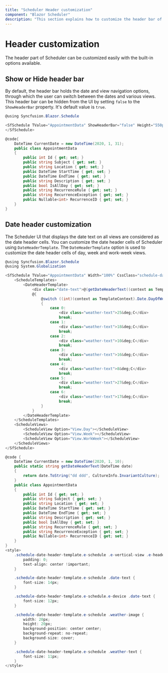 ```yaml
---
title: "Scheduler Header customization"
component: "Blazor Scheduler"
description: "This section explains how to customize the header bar of Scheduler."
---
```


# Header customization

The header part of Scheduler can be customized easily with the built-in options available.

## Show or Hide header bar

By default, the header bar holds the date and view navigation options, through which the user can switch between the dates and various views. This header bar can be hidden from the UI by setting `false` to the `ShowHeaderBar` property. It's default value is `true`.

```csharp
@using Syncfusion.Blazor.Schedule

<SfSchedule TValue="AppointmentData" ShowHeaderBar="false" Height="550px" @bind-SelectedDate="@CurrentDate">
</SfSchedule>

@code{
    DateTime CurrentDate = new DateTime(2020, 1, 31);
    public class AppointmentData
    {
        public int Id { get; set; }
        public string Subject { get; set; }
        public string Location { get; set; }
        public DateTime StartTime { get; set; }
        public DateTime EndTime { get; set; }
        public string Description { get; set; }
        public bool IsAllDay { get; set; }
        public string RecurrenceRule { get; set; }
        public string RecurrenceException { get; set; }
        public Nullable<int> RecurrenceID { get; set; }
    }
}
```

## Date header customization

The Scheduler UI that displays the date text on all views are considered as the date header cells. You can customize the date header cells of Scheduler using `DateHeaderTemplate`. The `DateHeaderTemplate` option is used to customize the date header cells of day, week and work-week views.

```csharp
@using Syncfusion.Blazor.Schedule
@using System.Globalization

<SfSchedule TValue="AppointmentData" Width="100%" CssClass="schedule-date-header-template" Height="650px" @bind-SelectedDate="@CurrentDate">
    <ScheduleTemplates>
        <DateHeaderTemplate>
            <div class="date-text">@(getDateHeaderText((context as TemplateContext).Date))</div>
            @{
                @switch ((int)(context as TemplateContext).Date.DayOfWeek)
                {
                    case 0:
                        <div class="weather-text">25&deg;C</div>
                        break;
                    case 1:
                        <div class="weather-text">18&deg;C</div>
                        break;
                    case 2:
                        <div class="weather-text">10&deg;C</div>
                        break;
                    case 3:
                        <div class="weather-text">16&deg;C</div>
                        break;
                    case 4:
                        <div class="weather-text">8&deg;C</div>
                        break;
                    case 5:
                        <div class="weather-text">27&deg;C</div>
                        break;
                    case 6:
                        <div class="weather-text">17&deg;C</div>
                        break;
                }
            }
        </DateHeaderTemplate>
    </ScheduleTemplates>
    <ScheduleViews>
        <ScheduleView Option="View.Day"></ScheduleView>
        <ScheduleView Option="View.Week"></ScheduleView>
        <ScheduleView Option="View.WorkWeek"></ScheduleView>
    </ScheduleViews>
</SfSchedule>

@code {
    DateTime CurrentDate = new DateTime(2020, 1, 10);
    public static string getDateHeaderText(DateTime date)
    {
        return date.ToString("dd ddd", CultureInfo.InvariantCulture);
    }
    public class AppointmentData
    {
        public int Id { get; set; }
        public string Subject { get; set; }
        public string Location { get; set; }
        public DateTime StartTime { get; set; }
        public DateTime EndTime { get; set; }
        public string Description { get; set; }
        public bool IsAllDay { get; set; }
        public string RecurrenceRule { get; set; }
        public string RecurrenceException { get; set; }
        public Nullable<int> RecurrenceID { get; set; }
    }
}
<style>
    .schedule-date-header-template.e-schedule .e-vertical-view .e-header-cells {
        padding: 0;
        text-align: center !important;
    }

    .schedule-date-header-template.e-schedule .date-text {
        font-size: 14px;
    }

    .schedule-date-header-template.e-schedule.e-device .date-text {
        font-size: 12px;
    }

    .schedule-date-header-template.e-schedule .weather-image {
        width: 20px;
        height: 20px;
        background-position: center center;
        background-repeat: no-repeat;
        background-size: cover;
    }

    .schedule-date-header-template.e-schedule .weather-text {
        font-size: 11px;
    }
</style>
```